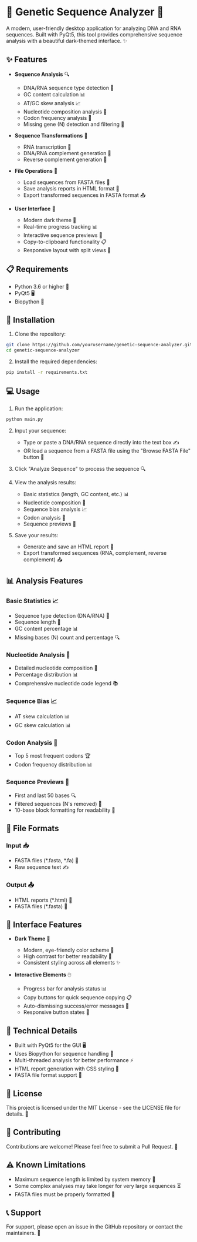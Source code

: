 # 🧬 Genetic Sequence Analyzer 🌟

A modern, user-friendly desktop application for analyzing DNA and RNA sequences. Built with PyQt5, this tool provides comprehensive sequence analysis with a beautiful dark-themed interface. ✨

## ✨ Features

- **Sequence Analysis** 🔍
  - DNA/RNA sequence type detection 🧪
  - GC content calculation 📊
  - AT/GC skew analysis 📈
  - Nucleotide composition analysis 🧬
  - Codon frequency analysis 🔢
  - Missing gene (N) detection and filtering 🔎

- **Sequence Transformations** 🔄
  - RNA transcription 🧬
  - DNA/RNA complement generation 🔁
  - Reverse complement generation 🔂

- **File Operations** 💾
  - Load sequences from FASTA files 📂
  - Save analysis reports in HTML format 📄
  - Export transformed sequences in FASTA format 📤

- **User Interface** 🎨
  - Modern dark theme 🌙
  - Real-time progress tracking 📊
  - Interactive sequence previews 👀
  - Copy-to-clipboard functionality 📋
  - Responsive layout with split views 📱

## 📋 Requirements

- Python 3.6 or higher 🐍
- PyQt5 🖥️
- Biopython 🧬

## 🚀 Installation

1. Clone the repository:
```bash
git clone https://github.com/yourusername/genetic-sequence-analyzer.git
cd genetic-sequence-analyzer
```

2. Install the required dependencies:
```bash
pip install -r requirements.txt
```

## 💻 Usage

1. Run the application:
```bash
python main.py
```

2. Input your sequence:
   - Type or paste a DNA/RNA sequence directly into the text box ✍️
   - OR load a sequence from a FASTA file using the "Browse FASTA File" button 📂

3. Click "Analyze Sequence" to process the sequence 🔍

4. View the analysis results:
   - Basic statistics (length, GC content, etc.) 📊
   - Nucleotide composition 🧬
   - Sequence bias analysis 📈
   - Codon analysis 🔢
   - Sequence previews 👀

5. Save your results:
   - Generate and save an HTML report 📄
   - Export transformed sequences (RNA, complement, reverse complement) 📤

## 📊 Analysis Features

### Basic Statistics 📈
- Sequence type detection (DNA/RNA) 🧬
- Sequence length 📏
- GC content percentage 📊
- Missing bases (N) count and percentage 🔍

### Nucleotide Analysis 🧬
- Detailed nucleotide composition 📝
- Percentage distribution 📊
- Comprehensive nucleotide code legend 📚

### Sequence Bias 📈
- AT skew calculation 📊
- GC skew calculation 📊

### Codon Analysis 🔢
- Top 5 most frequent codons 🏆
- Codon frequency distribution 📊

### Sequence Previews 👀
- First and last 50 bases 🔍
- Filtered sequences (N's removed) 🧹
- 10-base block formatting for readability 📝

## 💾 File Formats

### Input 📥
- FASTA files (*.fasta, *.fa) 📂
- Raw sequence text ✍️

### Output 📤
- HTML reports (*.html) 📄
- FASTA files (*.fasta) 📂

## 🎨 Interface Features

- **Dark Theme** 🌙
  - Modern, eye-friendly color scheme 🎨
  - High contrast for better readability 👀
  - Consistent styling across all elements ✨

- **Interactive Elements** 🖱️
  - Progress bar for analysis status 📊
  - Copy buttons for quick sequence copying 📋
  - Auto-dismissing success/error messages 💫
  - Responsive button states 🔄

## 🔧 Technical Details

- Built with PyQt5 for the GUI 🖥️
- Uses Biopython for sequence handling 🧬
- Multi-threaded analysis for better performance ⚡
- HTML report generation with CSS styling 🎨
- FASTA file format support 📂

## 📝 License

This project is licensed under the MIT License - see the LICENSE file for details. 📜

## 🤝 Contributing

Contributions are welcome! Please feel free to submit a Pull Request. 🌟

## ⚠️ Known Limitations

- Maximum sequence length is limited by system memory 💾
- Some complex analyses may take longer for very large sequences ⏳
- FASTA files must be properly formatted 📝

## 📞 Support

For support, please open an issue in the GitHub repository or contact the maintainers. 💌 